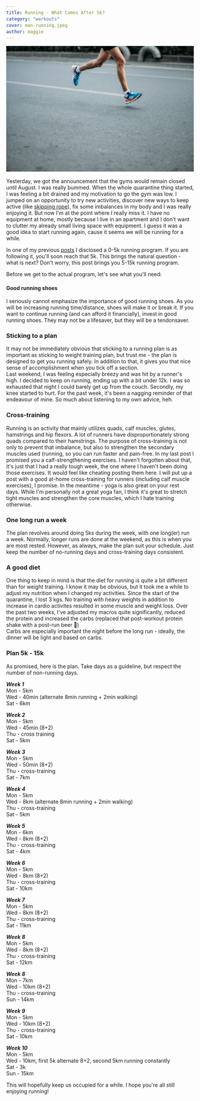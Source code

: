 ```yaml
---
title: Running - What Comes After 5k?
category: "workouts"
cover: man-running.jpeg
author: maggie
---
```

![Man Running](./man-running.jpeg "Man Running")

Yesterday, we got the announcement that the gyms would remain closed until August. I was really bummed.
When the whole quarantine thing started, I was feeling a bit drained and my motivation to go the gym was low. I jumped on an opportunity to try new activities, 
discover new ways to keep active (like [skipping rope](https://maggiesfitness.net/skipping-rope-workout/)), fix some imbalances in my body and I was really enjoying it. 
But now I'm at the point where I really miss it. I have no equipment at home, mostly because I live in an apartment and I don't want to clutter my already small living space with equipment. 
I guess it was a good idea to start running again, cause it seems we will be running for a while.
     
In one of my previous [posts](https://maggiesfitness.net/running-basics/) I disclosed a 0-5k running program. 
If you are following it, you'll soon reach that 5k. This brings the natural question - what is next? Don't worry, this post brings you 5-15k running program.
   
Before we get to the actual program, let's see what you'll need:

#### Good running shoes
I seriously cannot emphasize the importance of good running shoes. As you will be increasing running time/distance, shoes will make it or break it.
If you want to continue running (and can afford it financially), invest in good running shoes. They may not be a lifesaver, but they will be a tendonsaver.

### Sticking to a plan
It may not be immediately obvious that sticking to a running plan is as important as sticking to weight training plan, but trust me - 
the plan is designed to get you running safely. In addition to that, it gives you that nice sense of accomplishment when you tick off a section.     
Last weekend, I was feeling especially breezy and was hit by a runner's high. I decided to keep on running, ending up with a bit under 12k. I was so exhausted that night I could barely get up from the couch. Secondly,
my knee started to hurt. For the past week, it's been a nagging reminder of that endeavour of mine. So much about listening to my own advice, heh.

### Cross-training
Running is an activity that mainly utilizes quads, calf muscles, glutes, hamstrings and hip flexors. A lot of runners have disproportionately strong quads compared to their hamstrings. The purpose of cross-training is not only to prevent that imbalance, but also to strengthen the secondary muscles used (running, so you can run faster and pain-free.
In my last post I promised you a calf-strengthening exercises. I haven't forgotten about that, it's just that I had a really tough week, the one where I haven't been doing those
exercises. It would feel like cheating posting them here. I will put up a post with a good at-home cross-training for runners (including calf muscle exercises), I promise.
In the meantime - yoga is also great on your rest days. While I'm personally not a great yoga fan, I think it's great to stretch tight muscles and 
strengthen the core muscles, which I hate training otherwise. 
 
### One long run a week
The plan revolves around doing 5ks during the week, with one long(er) run a week. Normally, longer runs are done at the weekend, as this is when you are most rested.
However, as always, make the plan suit your schedule. Just keep the number of no-running days and cross-training days consistent. 
 
### A good diet
One thing to keep in mind is that the diet for running is quite a bit different than for weight training. I know it may be obvious, but it took me a while to adjust my nutrition when
I changed my activities. Since the start of the quarantine, I lost 3 kgs. No training with heavy weights in addition to increase in cardio activites resulted in some muscle and weight loss.
Over the past two weeks, I've adjusted my macros quite significantly, reduced the protein and increased the carbs (replaced that post-workout protein shake with a post-run beer :grimacing:)    
Carbs are especially important the night before the long run - ideally, the dinner will be light and based on carbs. 

### Plan 5k - 15k
As promised, here is the plan. Take days as a guideline, but respect the number of non-running days.

***Week 1***    
Mon - 5km  
Wed - 40min (alternate 8min running + 2min walking)  
Sat - 6km  

***Week 2***    
Mon - 5km  
Wed - 45min (8+2)  
Thu - cross training  
Sat - 5km  

***Week 3***    
Mon - 5km  
Wed - 50min (8+2)  
Thu - cross-training  
Sat - 7km  

***Week 4***   
Mon - 5km  
Wed - 8km (alternate 8min running + 2min walking)  
Thu - cross-training  
Sat - 5km  

***Week 5***   
Mon - 6km  
Wed - 8km (8+2)  
Thu - cross-training  
Sat - 4km  

***Week 6***   
Mon - 5km  
Wed - 8km (8+2)  
Thu - cross-training  
Sat - 10km  

***Week 7***   
Mon - 5km  
Wed - 8km (8+2)  
Thu - cross-training  
Sat - 11km  

***Week 8***  
Mon - 5km  
Wed - 8km (8+2)  
Thu - cross-training  
Sat - 12km  

***Week 8***  
Mon - 7km  
Wed - 10km (8+2)  
Thu - cross-training  
Sun - 14km  

***Week 9***  
Mon - 5km   
Wed - 10km (8+2)   
Thu - cross-training  
Sat - 10km  

***Week 10***   
Mon - 5km   
Wed - 10km, first 5k alternate 8+2, second 5km running constantly   
Sat - 3k   
Sun - 15km   

This will hopefully keep us occupied for a while. I hope you're all still enjoying running!
